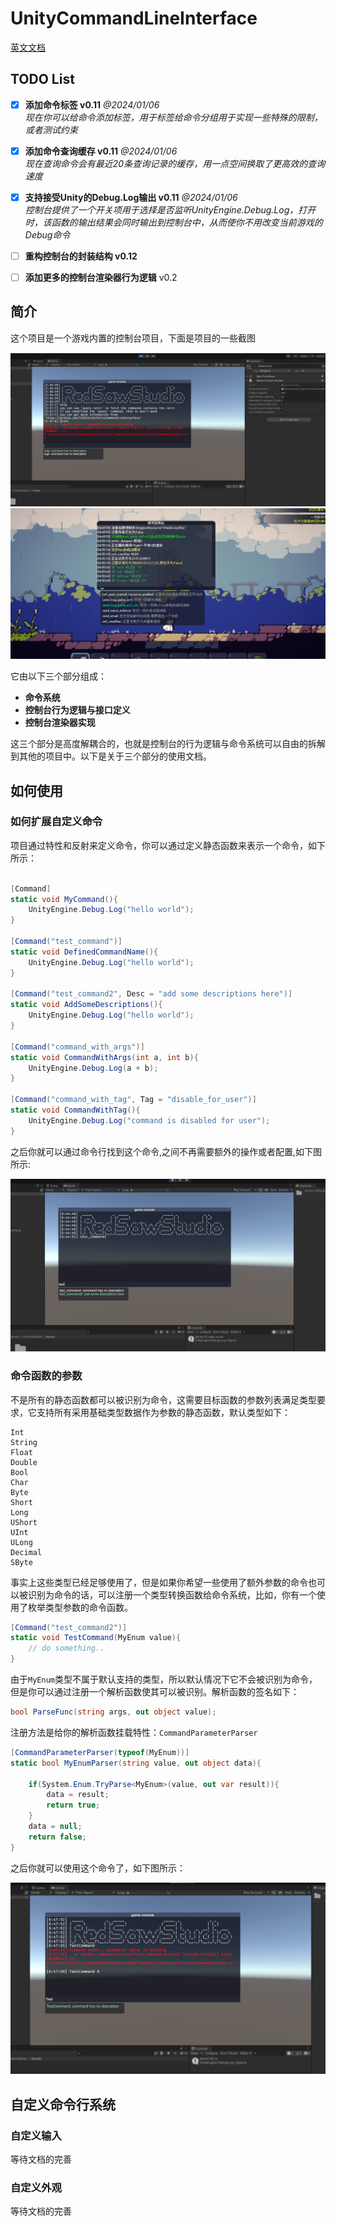 # UnityCommandLineInterface

[英文文档](./README.md)

## TODO List

- [x] **添加命令标签 v0.11** *@2024/01/06*
      <br> *现在你可以给命令添加标签，用于标签给命令分组用于实现一些特殊的限制，或者测试约束*
- [x] **添加命令查询缓存 v0.11** *@2024/01/06*
      <br> *现在查询命令会有最近20条查询记录的缓存，用一点空间换取了更高效的查询速度*
- [x] **支持接受Unity的Debug.Log输出 v0.11** *@2024/01/06*
      <br> *控制台提供了一个开关项用于选择是否监听UnityEngine.Debug.Log，打开时，该函数的输出结果会同时输出到控制台中，从而使你不用改变当前游戏的Debug命令*
- [ ] **重构控制台的封装结构 v0.12**
- [ ] **添加更多的控制台渲染器行为逻辑** v0.2


## 简介

这个项目是一个游戏内置的控制台项目，下面是项目的一些截图

<div align=center>
<img src="./Res/屏幕截图 2024-01-04 053723.png" style="zoom:80%" />
</div>

<div align=center>
<img src="./Res/屏幕截图 2024-01-04 045116.png" style="zoom:80%" />
</div>

它由以下三个部分组成：

- **命令系统**
- **控制台行为逻辑与接口定义**
- **控制台渲染器实现**

这三个部分是高度解耦合的，也就是控制台的行为逻辑与命令系统可以自由的拆解到其他的项目中。以下是关于三个部分的使用文档。

## 如何使用

### 如何扩展自定义命令

项目通过特性和反射来定义命令，你可以通过定义静态函数来表示一个命令，如下所示：

``````c#

[Command]
static void MyCommand(){
    UnityEngine.Debug.Log("hello world");
}

[Command("test_command")]
static void DefinedCommandName(){
    UnityEngine.Debug.Log("hello world");
}

[Command("test_command2", Desc = "add some descriptions here")]
static void AddSomeDescriptions(){
    UnityEngine.Debug.Log("hello world");
}

[Command("command_with_args")]
static void CommandWithArgs(int a, int b){
    UnityEngine.Debug.Log(a + b);
}

[Command("command_with_tag", Tag = "disable_for_user")]
static void CommandWithTag(){
    UnityEngine.Debug.Log("command is disabled for user");
}

``````
之后你就可以通过命令行找到这个命令,之间不再需要额外的操作或者配置,如下图所示:

<div align=center>
<img src="./Res/屏幕截图 2024-01-04 064500.png" style="zoom:80%" />
</div>

### 命令函数的参数

不是所有的静态函数都可以被识别为命令，这需要目标函数的参数列表满足类型要求，它支持所有采用基础类型数据作为参数的静态函数，默认类型如下：

```
Int
String
Float
Double
Bool
Char
Byte
Short
Long
UShort
UInt
ULong
Decimal
SByte
```

事实上这些类型已经足够使用了，但是如果你希望一些使用了额外参数的命令也可以被识别为命令的话，可以注册一个类型转换函数给命令系统，比如，你有一个使用了枚举类型参数的命令函数。

``````c#
[Command("test_command2")]
static void TestCommand(MyEnum value){
	// do something..
}
``````

由于`MyEnum`类型不属于默认支持的类型，所以默认情况下它不会被识别为命令，但是你可以通过注册一个解析函数使其可以被识别。解析函数的签名如下：

``````c#
bool ParseFunc(string args, out object value);
``````

注册方法是给你的解析函数挂载特性：`CommandParameterParser`

``````c#
[CommandParameterParser(typeof(MyEnum))]
static bool MyEnumParser(string value, out object data){

    if(System.Enum.TryParse<MyEnum>(value, out var result)){
        data = result;
        return true;
    }
    data = null;
    return false;
}
``````

之后你就可以使用这个命令了，如下图所示：

<div align=center>
<img src="./Res/屏幕截图 2024-01-04 064808.png" style="zoom:80%" />
</div>

## 自定义命令行系统

### 自定义输入

等待文档的完善

### 自定义外观

等待文档的完善